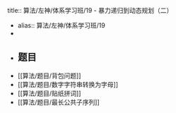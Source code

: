 title:: 算法/左神/体系学习班/19 - 暴力递归到动态规划（二）

- alias:: 算法/左神/体系学习班/19
-
- ## 题目
- [[算法/题目/背包问题]]
- [[算法/题目/数字字符串转换为字母]]
- [[算法/题目/贴纸拼词]]
- [[算法/题目/最长公共子序列]]